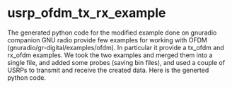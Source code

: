 # usrp_ofdm_tx_rx_example
The generated python code for the modified example done on gnuradio companion
GNU radio provide few examples for working with OFDM (gnuradio/gr-digital/examples/ofdm). In particular it provide a tx_ofdm and rx_ofdm examples.
We took the two examples and merged them into a single file, and added some probes (saving bin files), and used a couple of USRPs to transmit and receive the created data.
Here is the generted python code.
